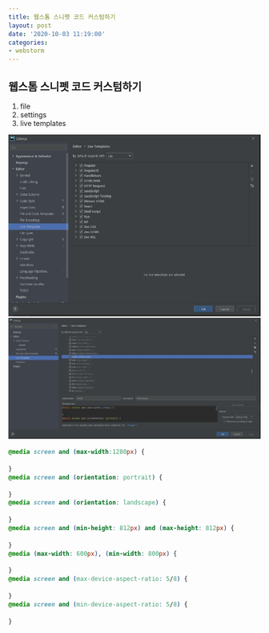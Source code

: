```yaml
---
title: 웹스톰 스니펫 코드 커스텀하기
layout: post
date: '2020-10-03 11:19:00'
categories:
- webstorm
---
```


## 웹스톰 스니펫 코드 커스텀하기

1. file
2. settings
3. live templates

![](/static/img/webstorm/image00.jpg)
![](/static/img/webstorm/image05.jpg)

```css
@media screen and (max-width:1280px) {
   
} 
@media screen and (orientation: portrait) {
   
} 
@media screen and (orientation: landscape) {
   
} 
@media screen and (min-height: 812px) and (max-height: 812px) {
   
} 
@media (max-width: 600px), (min-width: 800px) {
   
} 
@media screen and (max-device-aspect-ratio: 5/8) {
   
} 
@media screen and (min-device-aspect-ratio: 5/8) {
   
}
```